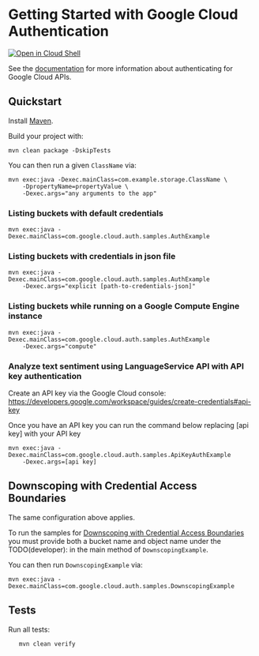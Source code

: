 # Getting Started with Google Cloud Authentication

<a href="https://console.cloud.google.com/cloudshell/open?git_repo=https://github.com/GoogleCloudPlatform/java-docs-samples&page=editor&open_in_editor=auth/README.md">
<img alt="Open in Cloud Shell" src ="http://gstatic.com/cloudssh/images/open-btn.png"></a>

See the [documentation][auth-docs] for more information about authenticating for Google Cloud APIs.

[auth-docs]: https://cloud.google.com/docs/authentication/production

## Quickstart

Install [Maven](http://maven.apache.org/).

Build your project with:

	mvn clean package -DskipTests

You can then run a given `ClassName` via:

	mvn exec:java -Dexec.mainClass=com.example.storage.ClassName \
	    -DpropertyName=propertyValue \
		-Dexec.args="any arguments to the app"

### Listing buckets with default credentials

    mvn exec:java -Dexec.mainClass=com.google.cloud.auth.samples.AuthExample

### Listing buckets with credentials in json file

    mvn exec:java -Dexec.mainClass=com.google.cloud.auth.samples.AuthExample
        -Dexec.args="explicit [path-to-credentials-json]"

### Listing buckets while running on a Google Compute Engine instance

    mvn exec:java -Dexec.mainClass=com.google.cloud.auth.samples.AuthExample
        -Dexec.args="compute"

### Analyze text sentiment using LanguageService API with API key authentication

Create an API key via the Google Cloud console: https://developers.google.com/workspace/guides/create-credentials#api-key

Once you have an API key you can run the command below replacing [api key] with your API key

    mvn exec:java -Dexec.mainClass=com.google.cloud.auth.samples.ApiKeyAuthExample
        -Dexec.args=[api key]

## Downscoping with Credential Access Boundaries

The same configuration above applies. 

To run the samples for [Downscoping with Credential Access Boundaries](https://cloud.google.com/iam/docs/downscoping-short-lived-credentials)
you must provide both a bucket name and object name under the TODO(developer): in the main method of `DownscopingExample`. 

You can then run `DownscopingExample` via:

	mvn exec:java -Dexec.mainClass=com.google.cloud.auth.samples.DownscopingExample

## Tests
Run all tests:
```
   mvn clean verify
```
